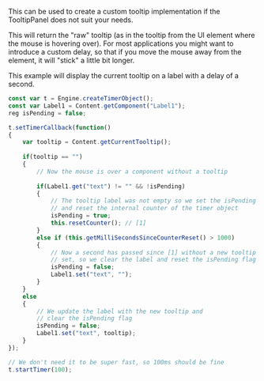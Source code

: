 This can be used to create a custom tooltip implementation if the TooltipPanel does not suit your needs.

This will return the "raw" tooltip (as in the tooltip from the UI element where the mouse is hovering over). For most applications you might want to introduce a custom delay, so that if you move the mouse away from the element, it will "stick" a little bit longer.

This example will display the current tooltip on a label with a delay of a second.

```javascript
const var t = Engine.createTimerObject();
const var Label1 = Content.getComponent("Label1");
reg isPending = false;

t.setTimerCallback(function()
{
	var tooltip = Content.getCurrentTooltip();
	
	if(tooltip == "")
	{
		// Now the mouse is over a component without a tooltip
	
		if(Label1.get("text") != "" && !isPending)
		{
			// The tooltip label was not empty so we set the isPending flag
			// and reset the internal counter of the timer object
			isPending = true;
			this.resetCounter(); // [1]
		}
		else if (this.getMilliSecondsSinceCounterReset() > 1000)
		{
			// Now a second has passed since [1] without a new tooltip being
			// set, so we clear the label and reset the isPending flag
			isPending = false;
			Label1.set("text", "");
		}
	}
	else
	{
		// We update the label with the new tooltip and
		// clear the isPending flag
		isPending = false;
		Label1.set("text", tooltip);
	}
});

// We don't need it to be super fast, so 100ms should be fine
t.startTimer(100);
```